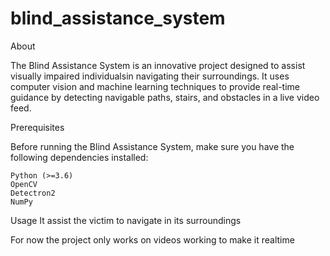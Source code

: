# blind_assistance_system

About

The Blind Assistance System is an innovative project designed to assist visually impaired individualsin navigating their surroundings. It uses computer vision and machine learning techniques to provide real-time guidance by detecting navigable paths, stairs, and obstacles in a live video feed.

Prerequisites

Before running the Blind Assistance System, make sure you have the following dependencies installed:

    Python (>=3.6)
    OpenCV
    Detectron2
    NumPy

Usage
It assist the victim to navigate in its surroundings 

For now the project only works on videos working to make it realtime
